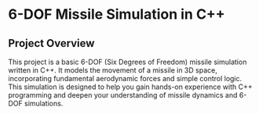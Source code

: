 # 6-DOF Missile Simulation in C++

## Project Overview

This project is a basic 6-DOF (Six Degrees of Freedom) missile simulation written in C++. It models the movement of a missile in 3D space, incorporating fundamental aerodynamic forces and simple control logic. This simulation is designed to help you gain hands-on experience with C++ programming and deepen your understanding of missile dynamics and 6-DOF simulations.
